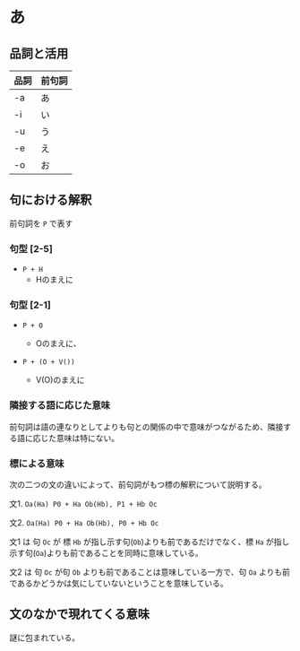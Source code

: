 # あ

## 品詞と活用

品詞|前句詞
-|-
-a|あ
-i|い
-u|う
-e|え
-o|お


## 句における解釈
前句詞を `P` で表す

### 句型 [2-5]

  - `P + H`
    - Hのまえに

### 句型 [2-1]

- `P + O`

  - Oのまえに、


- `P + (O + V())`

  - V(O)のまえに


### 隣接する語に応じた意味

前句詞は語の連なりとしてよりも句との関係の中で意味がつながるため、隣接する語に応じた意味は特にない。


### 標による意味
次の二つの文の違いによって、前句詞がもつ標の解釈について説明する。

文1. `Oa(Ha) P0 + Ha Ob(Hb), P1 + Hb Oc`

文2. `Oa(Ha) P0 + Ha Ob(Hb), P0 + Hb Oc`

文1 は 句 `Oc` が 標 `Hb` が指し示す句(`Ob`)よりも前であるだけでなく、標 `Ha` が指し示す句(`Oa`)よりも前であることを同時に意味している。

文2 は 句 `Oc` が句 `Ob` よりも前であることは意味している一方で、句 `Oa` よりも前であるかどうかは気にしていないということを意味している。


## 文のなかで現れてくる意味

謎に包まれている。
